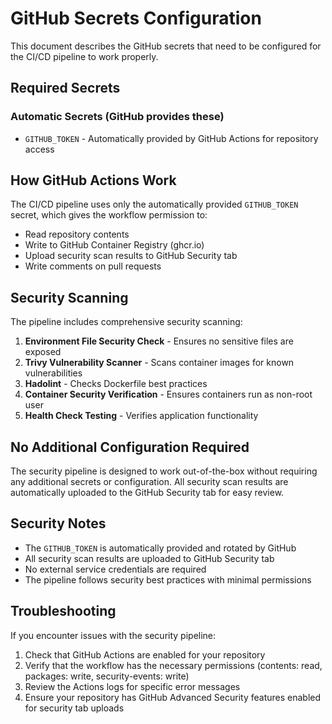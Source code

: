 # GitHub Secrets Configuration

This document describes the GitHub secrets that need to be configured for the CI/CD pipeline to work properly.

## Required Secrets

### Automatic Secrets (GitHub provides these)

- `GITHUB_TOKEN` - Automatically provided by GitHub Actions for repository access

## How GitHub Actions Work

The CI/CD pipeline uses only the automatically provided `GITHUB_TOKEN` secret, which gives the workflow permission to:

- Read repository contents
- Write to GitHub Container Registry (ghcr.io)
- Upload security scan results to GitHub Security tab
- Write comments on pull requests

## Security Scanning

The pipeline includes comprehensive security scanning:

1. **Environment File Security Check** - Ensures no sensitive files are exposed
2. **Trivy Vulnerability Scanner** - Scans container images for known vulnerabilities
3. **Hadolint** - Checks Dockerfile best practices
4. **Container Security Verification** - Ensures containers run as non-root user
5. **Health Check Testing** - Verifies application functionality

## No Additional Configuration Required

The security pipeline is designed to work out-of-the-box without requiring any additional secrets or configuration. All security scan results are automatically uploaded to the GitHub Security tab for easy review.

## Security Notes

- The `GITHUB_TOKEN` is automatically provided and rotated by GitHub
- All security scan results are uploaded to GitHub Security tab
- No external service credentials are required
- The pipeline follows security best practices with minimal permissions

## Troubleshooting

If you encounter issues with the security pipeline:

1. Check that GitHub Actions are enabled for your repository
2. Verify that the workflow has the necessary permissions (contents: read, packages: write, security-events: write)
3. Review the Actions logs for specific error messages
4. Ensure your repository has GitHub Advanced Security features enabled for security tab uploads
